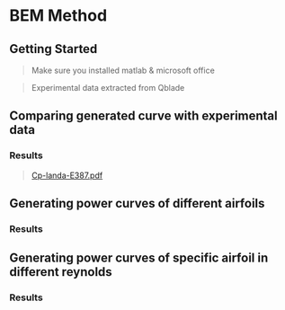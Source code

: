 # BEM Method
## Getting Started 

> Make sure you installed matlab & microsoft office

> 

> Experimental data extracted from Qblade

>

## Comparing generated curve with experimental data

### Results

>[Cp-landa-E387.pdf](https://github.com/saslucfer/BEM-Method/files/10967384/Cp-landa-E387.pdf)



## Generating power curves of different airfoils

### Results

>


## Generating power curves of specific airfoil in different reynolds

### Results

>
